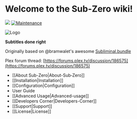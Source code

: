 # Welcome to the Sub-Zero wiki!
[![](https://img.shields.io/github/release/pannal/Sub-Zero.bundle.svg?style=flat)](https://github.com/pannal/Sub-Zero.bundle/releases) [![Maintenance](https://img.shields.io/maintenance/yes/2016.svg?maxAge=2592000)]()

![Logo](https://github.com/pannal/Sub-Zero.bundle/blob/master/Wiki/Images/subzero.gif)

**Subtitles done right**

Originally based on @bramwalet's awesome [Subliminal.bundle](https://github.com/bramwalet/Subliminal.bundle)

Plex forum thread: [https://forums.plex.tv/discussion/186575](https://forums.plex.tv/discussion/186575)

* [[About Sub-Zero|About-Sub‐Zero]]
* [[Installation|Installation]]
* [[Configuration|Configuration]]
* User Guide
* [[Advanced Usage|Advanced-usage]]
* [[Developers Corner|Developers-Corner]]
* [[Support|Support]]
* [[License|License]]
